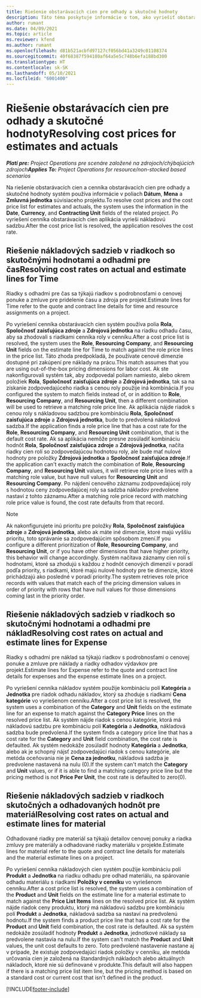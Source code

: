 ```yaml
---
title: Riešenie obstarávacích cien pre odhady a skutočné hodnoty
description: Táto téma poskytuje informácie o tom, ako vyriešiť obstarávacie ceny pre odhady a skutočné hodnoty.
author: rumant
ms.date: 04/09/2021
ms.topic: article
ms.reviewer: kfend
ms.author: rumant
ms.openlocfilehash: d81b521acbfd97127cf056bd41a3249c01108374
ms.sourcegitcommit: 40f68387f594180af64a5e5c748b6efa188bd300
ms.translationtype: HT
ms.contentlocale: sk-SK
ms.lasthandoff: 05/10/2021
ms.locfileid: "6001400"
---
```

# <a name="resolving-cost-prices-for-estimates-and-actuals"></a><span data-ttu-id="a000b-103">Riešenie obstarávacích cien pre odhady a skutočné hodnoty</span><span class="sxs-lookup"><span data-stu-id="a000b-103">Resolving cost prices for estimates and actuals</span></span>

<span data-ttu-id="a000b-104">_**Platí pre:** Project Operations pre scenáre založené na zdrojoch/chýbajúcich zdrojoch_</span><span class="sxs-lookup"><span data-stu-id="a000b-104">_**Applies To:** Project Operations for resource/non-stocked based scenarios_</span></span>

<span data-ttu-id="a000b-105">Na riešenie obstarávacích cien a cenníka obstarávacích cien pre odhady a skutočné hodnoty systém používa informácie v poliach **Dátum**, **Mena** a **Zmluvná jednotka** súvisiaceho projektu.</span><span class="sxs-lookup"><span data-stu-id="a000b-105">To resolve cost prices and the cost price list for estimates and actuals, the system uses the information in the **Date**, **Currency**, and **Contracting Unit** fields of the related project.</span></span> <span data-ttu-id="a000b-106">Po vyriešení cenníka obstarávacích cien aplikácia vyrieši nákladovú sadzbu.</span><span class="sxs-lookup"><span data-stu-id="a000b-106">After the cost price list is resolved, the application resolves the cost rate.</span></span>

## <a name="resolving-cost-rates-on-actual-and-estimate-lines-for-time"></a><span data-ttu-id="a000b-107">Riešenie nákladových sadzieb v riadkoch so skutočnými hodnotami a odhadmi pre čas</span><span class="sxs-lookup"><span data-stu-id="a000b-107">Resolving cost rates on actual and estimate lines for Time</span></span>

<span data-ttu-id="a000b-108">Riadky s odhadmi pre čas sa týkajú riadkov s podrobnosťami o cenovej ponuke a zmluve pre pridelenie času a zdroja pre projekt.</span><span class="sxs-lookup"><span data-stu-id="a000b-108">Estimate lines for Time refer to the quote and contract line details for time and resource assignments on a project.</span></span>

<span data-ttu-id="a000b-109">Po vyriešení cenníka obstarávacích cien systém používa polia **Rola**, **Spoločnosť zaisťujúca zdroje** a **Zdrojová jednotka** na riadku odhadu času, aby sa zhodovali s riadkami cenníka roly v cenníku.</span><span class="sxs-lookup"><span data-stu-id="a000b-109">After a cost price list is resolved, the system uses the **Role**, **Resourcing Company**, and **Resourcing Unit** fields on the estimate line for Time to match against the role price lines in the price list.</span></span> <span data-ttu-id="a000b-110">Táto zhoda predpokladá, že používate cenové dimenzie dostupné pri zakúpení pre náklady na prácu.</span><span class="sxs-lookup"><span data-stu-id="a000b-110">This match assumes that you are using out-of-the-box pricing dimensions for labor cost.</span></span> <span data-ttu-id="a000b-111">Ak ste nakonfigurovali systém tak, aby zodpovedal poliam namiesto, alebo okrem položiek **Rola**, **Spoločnosť zaisťujúca zdroje** a **Zdrojová jednotka**, tak sa na získanie zodpovedajúceho riadka s cenou roly použije iná kombinácia.</span><span class="sxs-lookup"><span data-stu-id="a000b-111">If you configured the system to match fields instead of, or in addition to **Role**, **Resourcing Company**, and **Resourcing Unit**, then a different combination will be used to retrieve a matching role price line.</span></span> <span data-ttu-id="a000b-112">Ak aplikácia nájde riadok s cenou roly s nákladovou sadzbou pre kombináciu **Rola**, **Spoločnosť zaisťujúca zdroje** a **Zdrojová jednotka**, bude to predvolená nákladová sadzba.</span><span class="sxs-lookup"><span data-stu-id="a000b-112">If the application finds a role price line that has a cost rate for the **Role**, **Resourcing Company**, and **Resourcing Unit** combination, that is the default cost rate.</span></span> <span data-ttu-id="a000b-113">Ak sa aplikácia nemôže presne zosúladiť kombináciu hodnôt **Rola**, **Spoločnosť zaisťujúca zdroje** a **Zdrojová jednotka**, načíta riadky cien rolí so zodpovedajúcou hodnotou roly, ale bude mať nulové hodnoty pre položky **Zdrojová jednotka** a **Spoločnosť zaisťujúca zdroje**.</span><span class="sxs-lookup"><span data-stu-id="a000b-113">If the application can't exactly match the combination of **Role**, **Resourcing Company**, and **Resourcing Unit** values, it will retrieve role price lines with a matching role value, but have null values for **Resourcing Unit** and **Resourcing Company**.</span></span> <span data-ttu-id="a000b-114">Po nájdení cenového záznamu zodpovedajúcej roly s hodnotou ceny zodpovedajúcej roly sa sadzba nákladov predvolene nastaví z tohto záznamu.</span><span class="sxs-lookup"><span data-stu-id="a000b-114">After a matching role price record with matching role price value is found, the cost rate defaults from that record.</span></span> 

> [!NOTE]
> <span data-ttu-id="a000b-115">Ak nakonfigurujete inú prioritu pre položky **Rola**, **Spoločnosť zaisťujúca zdroje** a **Zdrojová jednotka**, alebo ak máte iné dimenzie, ktoré majú vyššiu prioritu, toto správanie sa zodpovedajúcim spôsobom zmení.</span><span class="sxs-lookup"><span data-stu-id="a000b-115">If you configure a different prioritization of **Role**, **Resourcing Company**, and **Resourcing Unit**, or if you have other dimensions that have higher priority, this behavior will change accordingly.</span></span> <span data-ttu-id="a000b-116">Systém načítava záznamy cien rolí s hodnotami, ktoré sa zhodujú s každou z hodnôt cenových dimenzií v poradí podľa priority, s riadkami, ktoré majú nulové hodnoty pre tie dimenzie, ktoré prichádzajú ako posledné v poradí priority.</span><span class="sxs-lookup"><span data-stu-id="a000b-116">The system retrieves role price records with values that match each of the pricing dimension values in order of priority with rows that have null values for those dimensions coming last in the priority order.</span></span>

## <a name="resolving-cost-rates-on-actual-and-estimate-lines-for-expense"></a><span data-ttu-id="a000b-117">Riešenie nákladových sadzieb v riadkoch so skutočnými hodnotami a odhadmi pre náklad</span><span class="sxs-lookup"><span data-stu-id="a000b-117">Resolving cost rates on actual and estimate lines for Expense</span></span>

<span data-ttu-id="a000b-118">Riadky s odhadmi pre náklad sa týkajú riadkov s podrobnosťami o cenovej ponuke a zmluve pre náklady a riadky odhadov výdavkov pre projekt.</span><span class="sxs-lookup"><span data-stu-id="a000b-118">Estimate lines for Expense refer to the quote and contract line details for expenses and the expense estimate lines on a project.</span></span>

<span data-ttu-id="a000b-119">Po vyriešení cenníka nákladov systém použije kombináciu polí **Kategória** a **Jednotka** pre riadok odhadu nákladov, ktorý sa zhoduje s riadkami **Cena kategórie** vo vyriešenom cenníku.</span><span class="sxs-lookup"><span data-stu-id="a000b-119">After a cost price list is resolved, the system uses a combination of the **Category** and **Unit** fields on the estimate line for an expense to match against the **Category Price** lines on the resolved price list.</span></span> <span data-ttu-id="a000b-120">Ak systém nájde riadok s cenou kategórie, ktorá má nákladovú sadzbu pre kombináciu polí **Kategória** a **Jednotka**, nákladová sadzba bude predvolená.</span><span class="sxs-lookup"><span data-stu-id="a000b-120">If the system finds a category price line that has a cost rate for the **Category** and **Unit** field combination, the cost rate is defaulted.</span></span> <span data-ttu-id="a000b-121">Ak systém nedokáže zosúladiť hodnoty **Kategória** a **Jednotka**, alebo ak je schopný nájsť zodpovedajúci riadok s cenou kategórie, ale metóda oceňovania nie je **Cena za jednotku**, nákladová sadzba je predvolene nastavená na nulu (0).</span><span class="sxs-lookup"><span data-stu-id="a000b-121">If the system can't match the **Category** and **Unit** values, or if it is able to find a matching category price line but the pricing method is not **Price Per Unit**, the cost rate is defaulted to zero(0).</span></span>

## <a name="resolving-cost-rates-on-actual-and-estimate-lines-for-material"></a><span data-ttu-id="a000b-122">Riešenie nákladových sadzieb v riadkoch skutočných a odhadovaných hodnôt pre materiál</span><span class="sxs-lookup"><span data-stu-id="a000b-122">Resolving cost rates on actual and estimate lines for material</span></span>

<span data-ttu-id="a000b-123">Odhadované riadky pre materiál sa týkajú detailov cenovej ponuky a riadka zmluvy pre materiály a odhadované riadky materiálu v projekte.</span><span class="sxs-lookup"><span data-stu-id="a000b-123">Estimate lines for material refer to the quote and contract line details for materials and the material estimate lines on a project.</span></span>

<span data-ttu-id="a000b-124">Po vyriešení cenníka nákladových cien systém použije kombináciu polí **Produkt** a **Jednotka** na riadku odhadu pre odhad materiálu, na spárovanie odhadu materiálu s riadkami **Položky v cenníku** vo vyriešenom cenníku.</span><span class="sxs-lookup"><span data-stu-id="a000b-124">After a cost price list is resolved, the system uses a combination of the **Product** and **Unit** fields on the estimate line for a material estimate to match against the **Price List Items** lines on the resolved price list.</span></span> <span data-ttu-id="a000b-125">Ak systém nájde riadok ceny produktu, ktorý má nákladovú sadzbu pre kombináciu polí **Produkt** a **Jednotka**, nákladová sadzba sa nastaví na predvolenú hodnotu.</span><span class="sxs-lookup"><span data-stu-id="a000b-125">If the system finds a product price line that has a cost rate for the **Product** and **Unit** field combination, the cost rate is defaulted.</span></span> <span data-ttu-id="a000b-126">Ak sa systém nedokáže zosúladiť hodnoty **Produkt** a **Jednotka**, jednotkové náklady sa predvolene nastavia na nulu.</span><span class="sxs-lookup"><span data-stu-id="a000b-126">If the system can't match the **Product** and **Unit** values, the unit cost defaults to zero.</span></span> <span data-ttu-id="a000b-127">Toto predvolené nastavenie nastane aj v prípade, že existuje zodpovedajúci riadok položky v cenníku, ale metóda určovania cien je založená na štandardných nákladoch alebo aktuálnych nákladoch, ktoré nie sú definované v produkte.</span><span class="sxs-lookup"><span data-stu-id="a000b-127">This default will also happen if there is a matching price list item line, but the pricing method is based on a standard cost or current cost that isn't defined in the product.</span></span>

[!INCLUDE[footer-include](../includes/footer-banner.md)]
